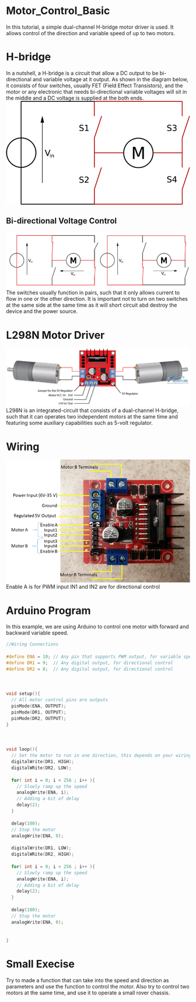 # Motor_Control_Basic
In this tutorial, a simple dual-channel H-bridge motor driver is used. It allows control of the direction and variable speed of up to two motors.

# H-bridge
In a nutshell, a H-bridge is a circuit that allow a DC output to be bi-directional and variable voltage at it output. As shown in the diagram below, it consists of four switches, usually FET (Field Effect Transistors), and the motor or any electronic that needs bi-directional variable voltages will sit in the middle and a DC voltage is supplied at the both ends.
![A H-bridge Diagram](https://github.com/ctliew/Motor_Control_Basic/blob/master/images/H_bridge.png)

## Bi-directional Voltage Control
![Bi-directional H-bridge Diagram](https://github.com/ctliew/Motor_Control_Basic/blob/master/images/H_bridge_operating.svg_.png)
The switches usually function in pairs, such that it only allows current to flow in one or the other direction. It is important not to turn on two switches at the same side at the same time as it will short circuit abd destroy the device and the power source.

# L298N Motor Driver
![L298N H-bridge](https://github.com/ctliew/Motor_Control_Basic/blob/master/images/L298N-Pinout.png)
L298N is an integrated-circuit that consists of a dual-channel H-bridge, such that it can operates two independent motors at the same time and featuring some auxiliary capabilities such as 5-volt regulator.

# Wiring
![Wiring Diagram](https://github.com/ctliew/Motor_Control_Basic/blob/master/images/L298N.png)
Enable A is for PWM input
IN1 and IN2 are for directional control 

# Arduino Program
In this example, we are using Arduino to control one motor with forward and backward variable speed.
```c
//Wiring Connections

#define ENA = 10; // Any pin that supports PWM output, for variable speed control
#define DR1 = 9;  // Any digital output, for directional control
#define DR2 = 8;  // Any digital output, for directional control

 
 
void setup(){
  // All motor control pins are outputs
  pinMode(ENA, OUTPUT);
  pinMode(DR1, OUTPUT);
  pinMode(DR2, OUTPUT);
}



void loop(){
  // Set the motor to run in one direction, this depends on your wiring
  digitalWrite(DR1, HIGH);
  digitalWRite(DR2, LOW);

  for( int i = 0; i < 256 ; i++ ){
    // Slowly ramp up the speed
    analogWrite(ENA, i);
    // Adding a bit of delay
    delay(2);
  }
  
  delay(100);
  // Stop the motor
  analogWrite(ENA, 0);
  
  digitalWrite(DR1, LOW);
  digitalWRite(DR2, HIGH);

  for( int i = 0; i < 256 ; i++ ){
    // Slowly ramp up the speed
    analogWrite(ENA, i);
    // Adding a bit of delay
    delay(2);
  }
  
  delay(100);
  // Stop the motor
  analogWrite(ENA, 0);
  

}
```

# Small Execise
Try to made a function that can take into the speed and direction as parameters and use the function to control the motor. Also try to control two motors at the same time, and use it to operate a small rover chassis.
